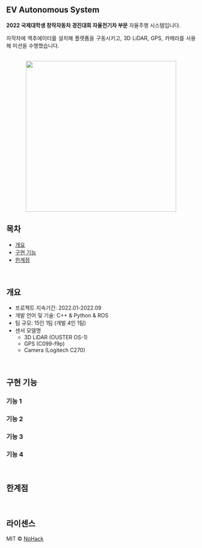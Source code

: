 <div align="justify">
<h2>EV Autonomous System</h2>
  
**2022 국제대학생 창작자동차 경진대회 자율전기차 부문** 자율주행 시스템입니다.

자작차에 액추에이터를 설치해 플랫폼을 구동시키고, 3D LiDAR, GPS, 카메라를 사용해 미션을 수행했습니다. 
</div>

<p align="center">
  <br>
  <img src="https://github.com/HarrysK99/EV-Autonomous/assets/81846798/5bf0c9d0-4ba8-4824-8d98-b836a714b646" width="400" height="400">
  <br>
</p>

## 목차
  - [개요](#개요) 
  - [구현 기능](#구현-기능)
  - [한계점](#한계점)

<br>

## 개요
- 프로젝트 지속기간: 2022.01-2022.09
- 개발 언어 및 기술: C++ & Python & ROS
- 팀 규모: 15인 1팀 (개발 4인 1팀)
- 센서 모델명
  - 3D LiDAR (OUSTER OS-1)
  - GPS (C099-f9p)
  - Camera (Logitech C270)

<br>

## 구현 기능

### 기능 1

### 기능 2

### 기능 3

### 기능 4

<br>

## 한계점

<p align="justify">

</p>

<br>

## 라이센스

MIT &copy; [NoHack](mailto:lbjp114@gmail.com)
